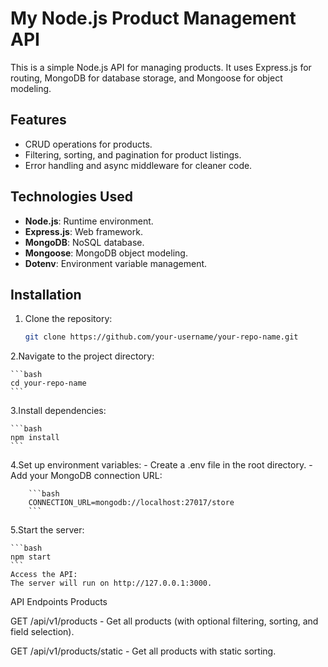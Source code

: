 
# My Node.js Product Management API

This is a simple Node.js API for managing products. It uses Express.js for routing, MongoDB for database storage, and Mongoose for object modeling.

## Features
- CRUD operations for products.
- Filtering, sorting, and pagination for product listings.
- Error handling and async middleware for cleaner code.

## Technologies Used
- **Node.js**: Runtime environment.
- **Express.js**: Web framework.
- **MongoDB**: NoSQL database.
- **Mongoose**: MongoDB object modeling.
- **Dotenv**: Environment variable management.

## Installation

1. Clone the repository:
   
   ```bash
   git clone https://github.com/your-username/your-repo-name.git
   ```
   
2.Navigate to the project directory:

    ```bash
    cd your-repo-name
    ```
    
3.Install dependencies:

    ```bash
    npm install
    ```
    
4.Set up environment variables:
        - Create a .env file in the root directory.
        - Add your MongoDB connection URL:
        
        ```bash
        CONNECTION_URL=mongodb://localhost:27017/store
        ```
        
5.Start the server:

    ```bash
    npm start
    ```
    Access the API:
    The server will run on http://127.0.0.1:3000.

API Endpoints
Products

   GET /api/v1/products - Get all products (with optional filtering, sorting, and field selection).
   
   GET /api/v1/products/static - Get all products with static sorting.
